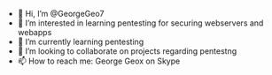 - 👋 Hi, I’m @GeorgeGeo7
- 👀 I’m interested in learning pentesting for securing webservers and webapps
- 🌱 I’m currently learning pentesting
- 💞️ I’m looking to collaborate on projects regarding pentestng
- 📫 How to reach me: George Geox on Skype

<!---
GeorgeGeo7/GeorgeGeo7 is a ✨ special ✨ repository because its `README.md` (this file) appears on your GitHub profile.
You can click the Preview link to take a look at your changes.
--->
